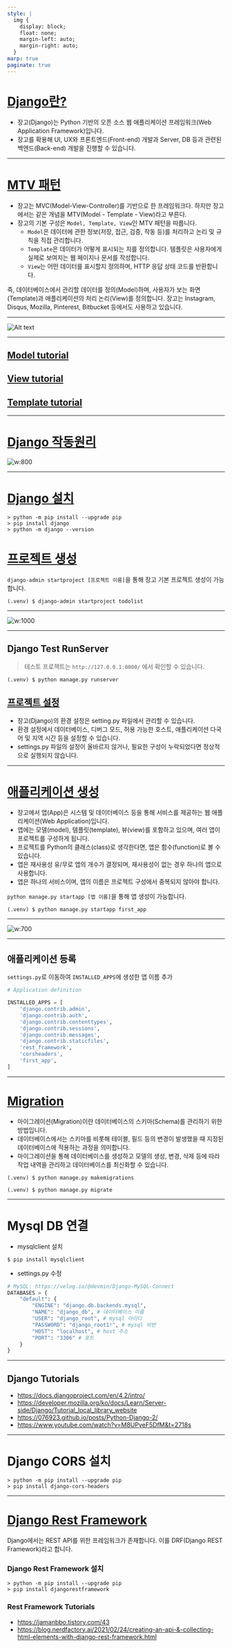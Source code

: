 ```yaml
---
style: |
  img {
    display: block;
    float: none;
    margin-left: auto;
    margin-right: auto;
  }
marp: true
paginate: true
---
```

# [Django란?](https://www.djangoproject.com/start/)
- 장고(Django)는 Python 기반의 오픈 소스 웹 애플리케이션 프레임워크(Web Application Framework)입니다.
- 장고를 확용해 UI, UX와 프론트엔드(Front-end) 개발과 Server, DB 등과 관련된 백엔드(Back-end) 개발을 진행할 수 있습니다.

---
# [MTV 패턴](https://velog.io/@hidaehyunlee/Django-MTV-%ED%8C%A8%ED%84%B4)
- 장고는 MVC(Model-View-Controller)를 기반으로 한 프레임워크다. 하지만 장고에서는 같은 개념을 MTV(Model - Template - View)라고 부른다.
- 장고의 기본 구성은 `Model, Template, View`인 MTV 패턴을 따릅니다.
  - `Model`은 데이터에 관한 정보(저장, 접근, 검증, 작동 등)를 처리하고 논리 및 규칙을 직접 관리합니다.
  - `Template`은 데이터가 어떻게 표시되는 지를 정의합니다. 템플릿은 사용자에게 실제로 보여지는 웹 페이지나 문서를 작성합니다.
  - `View`는 어떤 데이터를 표시할지 정의하며, HTTP 응답 상태 코드를 반환합니다.

즉, 데이터베이스에서 관리할 데이터를 정의(Model)하며, 사용자가 보는 화면(Template)과 애플리케이션의 처리 논리(View)를 정의합니다.
장고는 Instagram, Disqus, Mozilla, Pinterest, Bitbucket 등에서도 사용하고 있습니다.

---
![Alt text](./img/image-1.png)

---
## [Model tutorial](./Model.md)
## [View tutorial](./View.md)
## [Template tutorial](./Template.md)

---
# [Django 작동원리](https://www.youtube.com/watch?v=LYmZB5IIwAI)

![w:800](./img/image-2.png)

---
# [Django 설치](https://docs.djangoproject.com/en/4.2/intro/install/)

```shell
> python -m pip install --upgrade pip
> pip install django
> python -m django --version
```
# [프로젝트 생성](https://076923.github.io/posts/Python-Django-2/)
`django-admin startproject [프로젝트 이름]`을 통해 장고 기본 프로젝트 생성이 가능합니다.

```shell
(.venv) $ django-admin startproject todolist
```
---
![w:1000](./img/image-3.png)

---
## Django Test RunServer
> 테스트 프로젝트는 `http://127.0.0.1:8000/` 에서 확인할 수 있습니다.

```shell
(.venv) $ python manage.py runserver
```
## [프로젝트 설정](https://076923.github.io/posts/Python-Django-3/)
- 장고(Django)의 환경 설정은 setting.py 파일에서 관리할 수 있습니다.
- 환경 설정에서 데이터베이스, 디버그 모드, 허용 가능한 호스트, 애플리케이션 다국어 및 지역 시간 등을 설정할 수 있습니다.
- settings.py 파일의 설정이 올바르지 않거나, 필요한 구성이 누락되었다면 정상적으로 실행되지 않습니다.

---
# [애플리케이션 생성](https://076923.github.io/posts/Python-Django-4/)
- 장고에서 앱(App)은 시스템 및 데이터베이스 등을 통해 서비스를 제공하는 웹 애플리케이션(Web Application)입니다.
- 앱에는 모델(model), 템플릿(template), 뷰(view)를 포함하고 있으며, 여러 앱이 프로젝트를 구성하게 됩니다.
- 프로젝트를 Python의 클래스(class)로 생각한다면, 앱은 함수(function)로 볼 수 있습니다.
- 앱은 재사용성 유/무로 앱의 개수가 결정되며, 재사용성이 없는 경우 하나의 앱으로 사용합니다.
- 앱은 하나의 서비스이며, 앱의 이름은 프로젝트 구성에서 중복되지 않아야 합니다.

`python manage.py startapp [앱 이름]`을 통해 앱 생성이 가능합니다.
```shell
(.venv) $ python manage.py startapp first_app
```

---
![w:700](./img/image-4.png)

---
## 애플리케이션 등록
`settings.py`로 이동하여 `INSTALLED_APPS`에 생성한 앱 이름 추가


```python
# Application definition

INSTALLED_APPS = [
    'django.contrib.admin',
    'django.contrib.auth',
    'django.contrib.contenttypes',
    'django.contrib.sessions',
    'django.contrib.messages',
    'django.contrib.staticfiles',
    'rest_framework',
    'corsheaders',
    'first_app',
]
```
---
# [Migration](https://076923.github.io/posts/Python-Django-9/)
- 마이그레이션(Migration)이란 데이터베이스의 스키마(Schema)를 관리하기 위한 방법입니다.
- 데이터베이스에서는 스키마를 비롯해 테이블, 필드 등의 변경이 발생했을 때 지정된 데이터베이스에 적용하는 과정을 의미합니다.
- 마이그레이션을 통해 데이터베이스를 생성하고 모델의 생성, 변경, 삭제 등에 따라 작업 내역을 관리하고 데이터베이스를 최신화할 수 있습니다.

```shell
(.venv) $ python manage.py makemigrations
```
```shell
(.venv) $ python manage.py migrate
```
---
# Mysql DB 연결
- mysqlclient 설치
```shell
$ pip install mysqlclient
```
- settings.py 수정
```python
# MySQL: https://velog.io/@devmin/Django-MySQL-Connect
DATABASES = {
    "default": {
        "ENGINE": "django.db.backends.mysql",
        "NAME": "django_db", # 데이터베이스 이름
        "USER": "django_root", # mysql 아이디
        "PASSWORD": "django_root1!", # mysql 비번
        "HOST": "localhost", # host 주소
        "PORT": "3306" # 포트
    }
}
```

---
## Django Tutorials
- https://docs.djangoproject.com/en/4.2/intro/
- https://developer.mozilla.org/ko/docs/Learn/Server-side/Django/Tutorial_local_library_website
- https://076923.github.io/posts/Python-Django-2/
- https://www.youtube.com/watch?v=M8UPyeF5DfM&t=2718s

---
# Django CORS 설치

```shell
> python -m pip install --upgrade pip
> pip install django-cors-headers
```
---
# [Django Rest Framework](https://www.django-rest-framework.org/)
Django에서는 REST API를 위한 프레임워크가 존재합니다. 이를 DRF(Django REST Framework)라고 합니다.

### Django Rest Framework 설치
```shell
> python -m pip install --upgrade pip
> pip install djangorestframework
```

### Rest Framework Tutorials
- https://jamanbbo.tistory.com/43
- https://blog.nerdfactory.ai/2021/02/24/creating-an-api-&-collecting-html-elements-with-django-rest-framework.html








